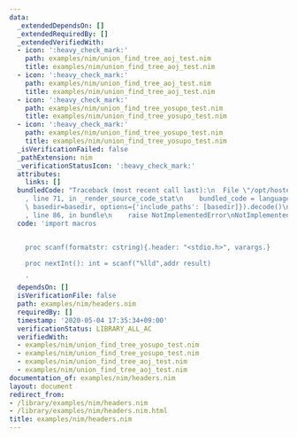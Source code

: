 ```yaml
---
data:
  _extendedDependsOn: []
  _extendedRequiredBy: []
  _extendedVerifiedWith:
  - icon: ':heavy_check_mark:'
    path: examples/nim/union_find_tree_aoj_test.nim
    title: examples/nim/union_find_tree_aoj_test.nim
  - icon: ':heavy_check_mark:'
    path: examples/nim/union_find_tree_aoj_test.nim
    title: examples/nim/union_find_tree_aoj_test.nim
  - icon: ':heavy_check_mark:'
    path: examples/nim/union_find_tree_yosupo_test.nim
    title: examples/nim/union_find_tree_yosupo_test.nim
  - icon: ':heavy_check_mark:'
    path: examples/nim/union_find_tree_yosupo_test.nim
    title: examples/nim/union_find_tree_yosupo_test.nim
  _isVerificationFailed: false
  _pathExtension: nim
  _verificationStatusIcon: ':heavy_check_mark:'
  attributes:
    links: []
  bundledCode: "Traceback (most recent call last):\n  File \"/opt/hostedtoolcache/Python/3.9.2/x64/lib/python3.9/site-packages/onlinejudge_verify/documentation/build.py\"\
    , line 71, in _render_source_code_stat\n    bundled_code = language.bundle(stat.path,\
    \ basedir=basedir, options={'include_paths': [basedir]}).decode()\n  File \"/opt/hostedtoolcache/Python/3.9.2/x64/lib/python3.9/site-packages/onlinejudge_verify/languages/nim.py\"\
    , line 86, in bundle\n    raise NotImplementedError\nNotImplementedError\n"
  code: 'import macros


    proc scanf(formatstr: cstring){.header: "<stdio.h>", varargs.}

    proc nextInt(): int = scanf("%lld",addr result)

    '
  dependsOn: []
  isVerificationFile: false
  path: examples/nim/headers.nim
  requiredBy: []
  timestamp: '2020-05-04 17:35:34+09:00'
  verificationStatus: LIBRARY_ALL_AC
  verifiedWith:
  - examples/nim/union_find_tree_yosupo_test.nim
  - examples/nim/union_find_tree_yosupo_test.nim
  - examples/nim/union_find_tree_aoj_test.nim
  - examples/nim/union_find_tree_aoj_test.nim
documentation_of: examples/nim/headers.nim
layout: document
redirect_from:
- /library/examples/nim/headers.nim
- /library/examples/nim/headers.nim.html
title: examples/nim/headers.nim
---
```

